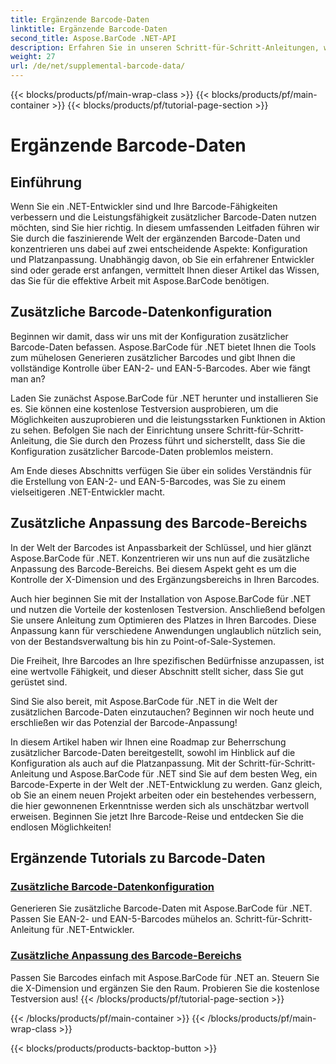 ```yaml
---
title: Ergänzende Barcode-Daten
linktitle: Ergänzende Barcode-Daten
second_title: Aspose.BarCode .NET-API
description: Erfahren Sie in unseren Schritt-für-Schritt-Anleitungen, wie Sie mit Aspose.BarCode für .NET zusätzliche Barcode-Daten generieren und anpassen. Verbessern Sie noch heute Ihre Barcode-Kenntnisse!
weight: 27
url: /de/net/supplemental-barcode-data/
---
```


{{< blocks/products/pf/main-wrap-class >}}
{{< blocks/products/pf/main-container >}}
{{< blocks/products/pf/tutorial-page-section >}}

# Ergänzende Barcode-Daten


## Einführung

Wenn Sie ein .NET-Entwickler sind und Ihre Barcode-Fähigkeiten verbessern und die Leistungsfähigkeit zusätzlicher Barcode-Daten nutzen möchten, sind Sie hier richtig. In diesem umfassenden Leitfaden führen wir Sie durch die faszinierende Welt der ergänzenden Barcode-Daten und konzentrieren uns dabei auf zwei entscheidende Aspekte: Konfiguration und Platzanpassung. Unabhängig davon, ob Sie ein erfahrener Entwickler sind oder gerade erst anfangen, vermittelt Ihnen dieser Artikel das Wissen, das Sie für die effektive Arbeit mit Aspose.BarCode benötigen.

## Zusätzliche Barcode-Datenkonfiguration

Beginnen wir damit, dass wir uns mit der Konfiguration zusätzlicher Barcode-Daten befassen. Aspose.BarCode für .NET bietet Ihnen die Tools zum mühelosen Generieren zusätzlicher Barcodes und gibt Ihnen die vollständige Kontrolle über EAN-2- und EAN-5-Barcodes. Aber wie fängt man an? 

Laden Sie zunächst Aspose.BarCode für .NET herunter und installieren Sie es. Sie können eine kostenlose Testversion ausprobieren, um die Möglichkeiten auszuprobieren und die leistungsstarken Funktionen in Aktion zu sehen. Befolgen Sie nach der Einrichtung unsere Schritt-für-Schritt-Anleitung, die Sie durch den Prozess führt und sicherstellt, dass Sie die Konfiguration zusätzlicher Barcode-Daten problemlos meistern.

Am Ende dieses Abschnitts verfügen Sie über ein solides Verständnis für die Erstellung von EAN-2- und EAN-5-Barcodes, was Sie zu einem vielseitigeren .NET-Entwickler macht.

## Zusätzliche Anpassung des Barcode-Bereichs

In der Welt der Barcodes ist Anpassbarkeit der Schlüssel, und hier glänzt Aspose.BarCode für .NET. Konzentrieren wir uns nun auf die zusätzliche Anpassung des Barcode-Bereichs. Bei diesem Aspekt geht es um die Kontrolle der X-Dimension und des Ergänzungsbereichs in Ihren Barcodes.

Auch hier beginnen Sie mit der Installation von Aspose.BarCode für .NET und nutzen die Vorteile der kostenlosen Testversion. Anschließend befolgen Sie unsere Anleitung zum Optimieren des Platzes in Ihren Barcodes. Diese Anpassung kann für verschiedene Anwendungen unglaublich nützlich sein, von der Bestandsverwaltung bis hin zu Point-of-Sale-Systemen.

Die Freiheit, Ihre Barcodes an Ihre spezifischen Bedürfnisse anzupassen, ist eine wertvolle Fähigkeit, und dieser Abschnitt stellt sicher, dass Sie gut gerüstet sind.

Sind Sie also bereit, mit Aspose.BarCode für .NET in die Welt der zusätzlichen Barcode-Daten einzutauchen? Beginnen wir noch heute und erschließen wir das Potenzial der Barcode-Anpassung!

In diesem Artikel haben wir Ihnen eine Roadmap zur Beherrschung zusätzlicher Barcode-Daten bereitgestellt, sowohl im Hinblick auf die Konfiguration als auch auf die Platzanpassung. Mit der Schritt-für-Schritt-Anleitung und Aspose.BarCode für .NET sind Sie auf dem besten Weg, ein Barcode-Experte in der Welt der .NET-Entwicklung zu werden. Ganz gleich, ob Sie an einem neuen Projekt arbeiten oder ein bestehendes verbessern, die hier gewonnenen Erkenntnisse werden sich als unschätzbar wertvoll erweisen. Beginnen Sie jetzt Ihre Barcode-Reise und entdecken Sie die endlosen Möglichkeiten!

## Ergänzende Tutorials zu Barcode-Daten
### [Zusätzliche Barcode-Datenkonfiguration](./supplemental-barcode-data-configuration/)
Generieren Sie zusätzliche Barcode-Daten mit Aspose.BarCode für .NET. Passen Sie EAN-2- und EAN-5-Barcodes mühelos an. Schritt-für-Schritt-Anleitung für .NET-Entwickler.
### [Zusätzliche Anpassung des Barcode-Bereichs](./supplemental-barcode-space-customization/)
Passen Sie Barcodes einfach mit Aspose.BarCode für .NET an. Steuern Sie die X-Dimension und ergänzen Sie den Raum. Probieren Sie die kostenlose Testversion aus!
{{< /blocks/products/pf/tutorial-page-section >}}

{{< /blocks/products/pf/main-container >}}
{{< /blocks/products/pf/main-wrap-class >}}

{{< blocks/products/products-backtop-button >}}
